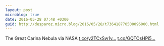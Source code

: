```yaml
---
layout: post
microblog: true
date: 2016-05-28 07:48 +0300
guid: http://desparoz.micro.blog/2016/05/28/t736418770500096000.html
---
```

The Great Carina Nebula via NASA [t.co/y2TCxSw1v...](https://t.co/y2TCxSw1v5) [t.co/GQTOsHPi5...](https://t.co/GQTOsHPi5c)
